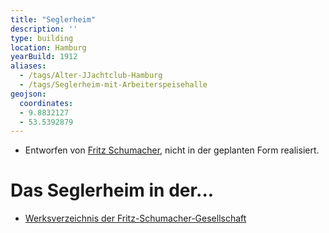 ```yaml
---
title: "Seglerheim"
description: ''
type: building
location: Hamburg
yearBuild: 1912
aliases:
  - /tags/Alter-JJachtclub-Hamburg
  - /tags/Seglerheim-mit-Arbeiterspeisehalle
geojson:
  coordinates:
  - 9.8832127
  - 53.5392879
---
```


* Entworfen von [Fritz Schumacher](/tags/Fritz-Schumacher), nicht in der geplanten Form realisiert.

# Das Seglerheim in der...
* [Werksverzeichnis der Fritz-Schumacher-Gesellschaft](http://fritzschumacher.de/gesellschaft/werkkatalog/138-seglerheim-mit-arbeiterspeisehalle/)
